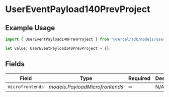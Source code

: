 # UserEventPayload140PrevProject

## Example Usage

```typescript
import { UserEventPayload140PrevProject } from "@vercel/sdk/models/userevent.js";

let value: UserEventPayload140PrevProject = {};
```

## Fields

| Field                          | Type                           | Required                       | Description                    |
| ------------------------------ | ------------------------------ | ------------------------------ | ------------------------------ |
| `microfrontends`               | *models.PayloadMicrofrontends* | :heavy_minus_sign:             | N/A                            |